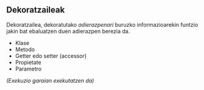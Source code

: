## Dekoratzaileak

Dekoratzailea, dekoratutako _adierazpenari_ buruzko informazioarekin funtzio jakin bat ebaluatzen duen adierazpen berezia da.

 - Klase
 - Metodo
 - Getter edo setter (accessor)
 - Propietate
 - Parametro

 _(Exekuzio garaian exekutatzen da)_
